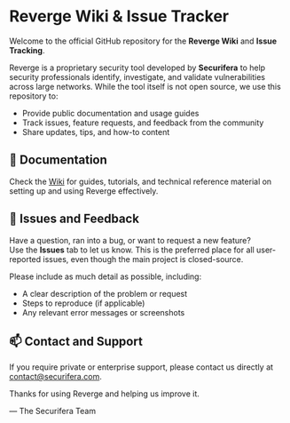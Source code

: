 # Reverge Wiki & Issue Tracker

Welcome to the official GitHub repository for the **Reverge Wiki** and **Issue Tracking**.

Reverge is a proprietary security tool developed by **Securifera** to help security professionals identify, investigate, and validate vulnerabilities across large networks. While the tool itself is not open source, we use this repository to:

- Provide public documentation and usage guides  
- Track issues, feature requests, and feedback from the community  
- Share updates, tips, and how-to content  

## 📘 Documentation

Check the [Wiki](https://www.reverge.io/) for guides, tutorials, and technical reference material on setting up and using Reverge effectively.

## 🐛 Issues and Feedback

Have a question, ran into a bug, or want to request a new feature?  
Use the **Issues** tab to let us know. This is the preferred place for all user-reported issues, even though the main project is closed-source.

Please include as much detail as possible, including:

- A clear description of the problem or request  
- Steps to reproduce (if applicable)  
- Any relevant error messages or screenshots  

## 📫 Contact and Support

If you require private or enterprise support, please contact us directly at [contact@securifera.com](mailto:contact@securifera.com).

Thanks for using Reverge and helping us improve it.

— The Securifera Team

